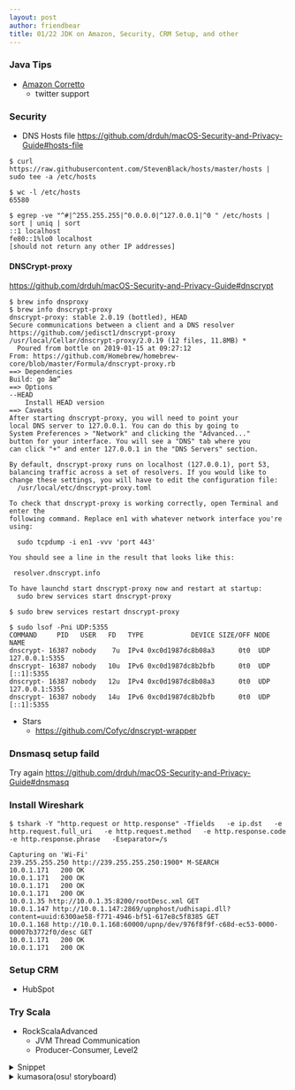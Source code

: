 ```yaml
---
layout: post
author: friendbear
title: 01/22 JDK on Amazon, Security, CRM Setup, and other
---
```


### Java Tips
- [Amazon Corretto](https://docs.aws.amazon.com/ja_jp/corretto/latest/corretto-8-ug/downloads-list.html)
    - twitter support

### Security 
- DNS Hosts file
<https://github.com/drduh/macOS-Security-and-Privacy-Guide#hosts-file>
```
$ curl https://raw.githubusercontent.com/StevenBlack/hosts/master/hosts | sudo tee -a /etc/hosts

$ wc -l /etc/hosts
65580

$ egrep -ve "^#|^255.255.255|^0.0.0.0|^127.0.0.1|^0 " /etc/hosts | sort | uniq | sort
::1 localhost
fe80::1%lo0 localhost
[should not return any other IP addresses]
```

#### DNSCrypt-proxy
<https://github.com/drduh/macOS-Security-and-Privacy-Guide#dnscrypt>

```
$ brew info dnsproxy
$ brew info dnscrypt-proxy
dnscrypt-proxy: stable 2.0.19 (bottled), HEAD
Secure communications between a client and a DNS resolver
https://github.com/jedisct1/dnscrypt-proxy
/usr/local/Cellar/dnscrypt-proxy/2.0.19 (12 files, 11.8MB) *
  Poured from bottle on 2019-01-15 at 09:27:12
From: https://github.com/Homebrew/homebrew-core/blob/master/Formula/dnscrypt-proxy.rb
==> Dependencies
Build: go âœ”
==> Options
--HEAD
	Install HEAD version
==> Caveats
After starting dnscrypt-proxy, you will need to point your
local DNS server to 127.0.0.1. You can do this by going to
System Preferences > "Network" and clicking the "Advanced..."
button for your interface. You will see a "DNS" tab where you
can click "+" and enter 127.0.0.1 in the "DNS Servers" section.

By default, dnscrypt-proxy runs on localhost (127.0.0.1), port 53,
balancing traffic across a set of resolvers. If you would like to
change these settings, you will have to edit the configuration file:
  /usr/local/etc/dnscrypt-proxy.toml

To check that dnscrypt-proxy is working correctly, open Terminal and enter the
following command. Replace en1 with whatever network interface you're using:

  sudo tcpdump -i en1 -vvv 'port 443'

You should see a line in the result that looks like this:

 resolver.dnscrypt.info

To have launchd start dnscrypt-proxy now and restart at startup:
  sudo brew services start dnscrypt-proxy
```
```shell
$ sudo brew services restart dnscrypt-proxy
```

```shell
$ sudo lsof -Pni UDP:5355
COMMAND     PID   USER   FD   TYPE            DEVICE SIZE/OFF NODE NAME
dnscrypt- 16387 nobody    7u  IPv4 0xc0d1987dc8b08a3      0t0  UDP 127.0.0.1:5355
dnscrypt- 16387 nobody   10u  IPv6 0xc0d1987dc8b2bfb      0t0  UDP [::1]:5355
dnscrypt- 16387 nobody   12u  IPv4 0xc0d1987dc8b08a3      0t0  UDP 127.0.0.1:5355
dnscrypt- 16387 nobody   14u  IPv6 0xc0d1987dc8b2bfb      0t0  UDP [::1]:5355
```

* Stars
  - <https://github.com/Cofyc/dnscrypt-wrapper>

### Dnsmasq setup faild
Try again
<https://github.com/drduh/macOS-Security-and-Privacy-Guide#dnsmasq>

### Install Wireshark
```shell
$ tshark -Y "http.request or http.response" -Tfields   -e ip.dst   -e http.request.full_uri   -e http.request.method   -e http.response.code   -e http.response.phrase   -Eseparator=/s

Capturing on 'Wi-Fi'
239.255.255.250 http://239.255.255.250:1900* M-SEARCH
10.0.1.171   200 OK
10.0.1.171   200 OK
10.0.1.171   200 OK
10.0.1.171   200 OK
10.0.1.35 http://10.0.1.35:8200/rootDesc.xml GET
10.0.1.147 http://10.0.1.147:2869/upnphost/udhisapi.dll?content=uuid:6300ae58-f771-4946-bf51-617e8c5f8385 GET
10.0.1.168 http://10.0.1.168:60000/upnp/dev/976f8f9f-c68d-ec53-0000-00007b3772f0/desc GET
10.0.1.171   200 OK
10.0.1.171   200 OK
```
### Setup CRM
- HubSpot

### Try Scala
- RockScalaAdvanced
  -  JVM Thread Communication
  -  Producer-Consumer, Level2

<details>
<summary>Snippet</summary>
<pre>
<code>
#!/usr/bin/env amm
@main
def ThreadCommunication(args: String*) = {
  /*
    the producer-consumer problem

    producer -> [ ? ] -> consumer
  */
  class SimpleContainer {
    private var value: Int = 0

    def isEmpty: Boolean = value == 0
    def set(newValue: Int) = value = newValue
    def get = {
      val result = value
      value = 0
      result
    }
  }

  lazy val naive = {
    def naiveProdCons(): Unit = {
      val container = new SimpleContainer

      val consumer = new Thread(() => {
        println("[consumer] waiting...")
        while (container.isEmpty) {
          println("[consumer] actively waiting...")
        }
        println("[consumer] I have consumed " + container.get)
      })

      val producer = new Thread(() => {
        println("[producer] computing...")
        Thread.sleep(500)
        val value = 42
        println("[producer] I have produced, after long work, the value" + value)
        container.set(value) // Change isEmpty => True
      })

      consumer.start
      producer.start
    }
    naiveProdCons()
  }

  // wait and notify
  lazy val smart = {
    /*
      Synchronized
      val someObject = "hello'
      someObject.synchronized {
        // code
      }


      wait() and notify()

      // thread 1
      val someObject = "hello"
      someObject.synchronized {
        // code part 1
        someObject.wait()
        // code part 2
      }

      // thread 2
      someObject.synchronized {
        // code
        someObject.notify()
      }

     */
    def smartProdCons() = {
      val container = new SimpleContainer
      val consumer = new Thread(() => {
        println("[consumer] waiting...")
        container.synchronized{
          container.wait()
        }

        // container must have some value
        println("[consumer] I have consumed " + container.get)
      })

      val producer = new Thread(() => {
        println("[producer] Hard at work...")
        Thread.sleep(2000)
        val value = 42

        container.synchronized {
          println("[producer] I'm producing " + value)
          container.set(value)
          container.notify()
        }
      })
      consumer.start
      producer.start
    }
    smartProdCons()
  }
</code>

<code>
#!/usr/bin/env amm
@main
def ConcurrencyOnJVM(args: String*) = {

}
</code>
</pre>
</details>
<details>
<summary>kumasora(osu! storyboard)</summary>
<pre>
<code>
// kumasora programming lesson
            var layer = GetLayer("TEST");
            var BG = layer.CreateSprite("back.png", OsbOrigin.Centre);

            BG.Scale(0, 10000, 2, 2);
            BG.Fade(0, 2000, 0, 10);
            BG.Fade(8000, 10000, 10, 0);

</code>
</pre>
</details>

